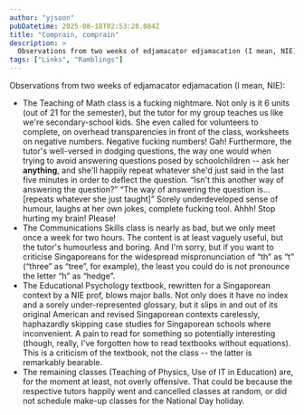 ```yaml
---
author: "yjsoon"
pubDatetime: 2025-08-18T02:53:28.084Z
title: "Comprain, comprain"
description: >
  Observations from two weeks of edjamacator edjamacation (I mean, NIE): The Teaching of Math class is a fucking nightmare. Not only is it 6 units (out...
tags: ["Links", "Ramblings"]
---
```






Observations from two weeks of edjamacator edjamacation (I mean, NIE):

*   The Teaching of Math class is a fucking nightmare. Not only is it 6 units (out of 21 for the semester), but the tutor for my group teaches us like we're secondary-school kids. She even called for volunteers to complete, on overhead transparencies in front of the class, worksheets on negative numbers. Negative fucking numbers! Gah! Furthermore, the tutor's well-versed in dodging questions, the way one would when trying to avoid answering questions posed by schoolchildren -- ask her **anything**, and she'll happily repeat whatever she'd just said in the last five minutes in order to deflect the question. &#8220;Isn't this another way of answering the question?&#8221; &#8220;The way of answering the question is... \[repeats whatever she just taught\]&#8221; Sorely underdeveloped sense of humour, laughs at her own jokes, complete fucking tool. Ahhh! Stop hurting my brain! Please!
*   The Communications Skills class is nearly as bad, but we only meet once a week for two hours. The content is at least vaguely useful, but the tutor's humourless and boring. And I'm sorry, but if you want to criticise Singaporeans for the widespread mispronunciation of &#8220;th&#8221; as &#8220;t&#8221; (&#8220;three&#8221; as &#8220;tree&#8221;, for example), the least you could do is not pronounce the letter &#8220;h&#8221; as &#8220;hedge&#8221;.
*   The Educational Psychology textbook, rewritten for a Singaporean context by a NIE prof, blows major balls. Not only does it have no index and a sorely under-represented glossary, but it slips in and out of its original American and revised Singaporean contexts carelessly, haphazardly skipping case studies for Singaporean schools where inconvenient. A pain to read for something so potentially interesting (though, really, I've forgotten how to read textbooks without equations). This is a criticism of the textbook, not the class -- the latter is remarkably bearable.
*   The remaining classes (Teaching of Physics, Use of IT in Education) are, for the moment at least, not overly offensive. That could be because the respective tutors happily went and cancelled classes at random, or did not schedule make-up classes for the National Day holiday.